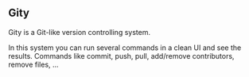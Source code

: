 ## Gity

Gity is a Git-like version controlling system.

In this system you can run several commands in a clean UI and see the results. Commands like commit, push, pull, add/remove contributors, remove files, ...
